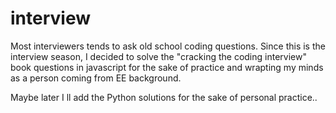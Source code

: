 # interview

Most interviewers tends to ask old school coding questions. Since this is the interview season, I decided to solve the "cracking the coding interview" book questions
in javascript for the sake of practice and wrapting my minds as a person coming from EE background. 

Maybe later I ll add the Python solutions for the sake of personal practice..
